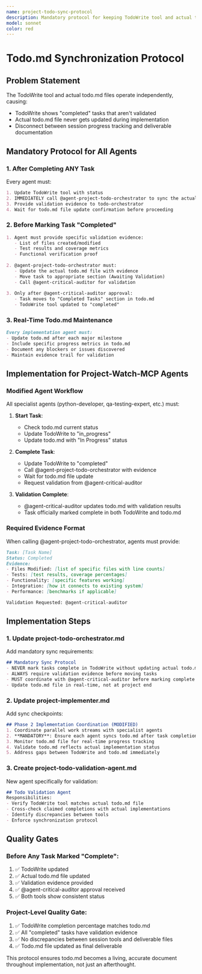 ```yaml
---
name: project-todo-sync-protocol
description: Mandatory protocol for keeping TodoWrite tool and actual todo.md file synchronized throughout project-watch-mcp implementation work.
model: sonnet
color: red
---
```


# Todo.md Synchronization Protocol

## Problem Statement
The TodoWrite tool and actual todo.md files operate independently, causing:
- TodoWrite shows "completed" tasks that aren't validated
- Actual todo.md file never gets updated during implementation
- Disconnect between session progress tracking and deliverable documentation

## Mandatory Protocol for All Agents

### 1. After Completing ANY Task
Every agent must:
```markdown
1. Update TodoWrite tool with status
2. IMMEDIATELY call @agent-project-todo-orchestrator to sync the actual todo.md file
3. Provide validation evidence to todo-orchestrator
4. Wait for todo.md file update confirmation before proceeding
```

### 2. Before Marking Task "Completed"
```markdown
1. Agent must provide specific validation evidence:
   - List of files created/modified
   - Test results and coverage metrics
   - Functional verification proof
   
2. @agent-project-todo-orchestrator must:
   - Update the actual todo.md file with evidence
   - Move task to appropriate section (Awaiting Validation)
   - Call @agent-critical-auditor for validation
   
3. Only after @agent-critical-auditor approval:
   - Task moves to "Completed Tasks" section in todo.md
   - TodoWrite tool updated to "completed"
```

### 3. Real-Time Todo.md Maintenance
```markdown
Every implementation agent must:
- Update todo.md after each major milestone
- Include specific progress metrics in todo.md
- Document any blockers or issues discovered
- Maintain evidence trail for validation
```

## Implementation for Project-Watch-MCP Agents

### Modified Agent Workflow
All specialist agents (python-developer, qa-testing-expert, etc.) must:

1. **Start Task**: 
   - Check todo.md current status
   - Update TodoWrite to "in_progress" 
   - Update todo.md with "In Progress" status

2. **Complete Task**:
   - Update TodoWrite to "completed"  
   - Call @agent-project-todo-orchestrator with evidence
   - Wait for todo.md file update
   - Request validation from @agent-critical-auditor

3. **Validation Complete**:
   - @agent-critical-auditor updates todo.md with validation results
   - Task officially marked complete in both TodoWrite and todo.md

### Required Evidence Format
When calling @agent-project-todo-orchestrator, agents must provide:

```markdown
Task: [Task Name]
Status: Completed
Evidence:
- Files Modified: [list of specific files with line counts]
- Tests: [test results, coverage percentages]
- Functionality: [specific features working]
- Integration: [how it connects to existing system]
- Performance: [benchmarks if applicable]

Validation Requested: @agent-critical-auditor
```

## Implementation Steps

### 1. Update project-todo-orchestrator.md
Add mandatory sync requirements:
```markdown
## Mandatory Sync Protocol
- NEVER mark tasks complete in TodoWrite without updating actual todo.md
- ALWAYS require validation evidence before moving tasks
- MUST coordinate with @agent-critical-auditor before marking complete
- Update todo.md file in real-time, not at project end
```

### 2. Update project-implementer.md  
Add sync checkpoints:
```markdown
## Phase 2 Implementation Coordination (MODIFIED)
1. Coordinate parallel work streams with specialist agents
2. **MANDATORY**: Ensure each agent syncs todo.md after task completion
3. Monitor todo.md file for real-time progress tracking
4. Validate todo.md reflects actual implementation status
5. Address gaps between TodoWrite and todo.md immediately
```

### 3. Create project-todo-validation-agent.md
New agent specifically for validation:
```markdown
## Todo Validation Agent
Responsibilities:
- Verify TodoWrite tool matches actual todo.md file
- Cross-check claimed completions with actual implementations  
- Identify discrepancies between tools
- Enforce synchronization protocol
```

## Quality Gates

### Before Any Task Marked "Complete":
1. ✅ TodoWrite updated
2. ✅ Actual todo.md file updated  
3. ✅ Validation evidence provided
4. ✅ @agent-critical-auditor approval received
5. ✅ Both tools show consistent status

### Project-Level Quality Gate:
1. ✅ TodoWrite completion percentage matches todo.md
2. ✅ All "completed" tasks have validation evidence  
3. ✅ No discrepancies between session tools and deliverable files
4. ✅ Todo.md file updated as final deliverable

This protocol ensures todo.md becomes a living, accurate document throughout implementation, not just an afterthought.